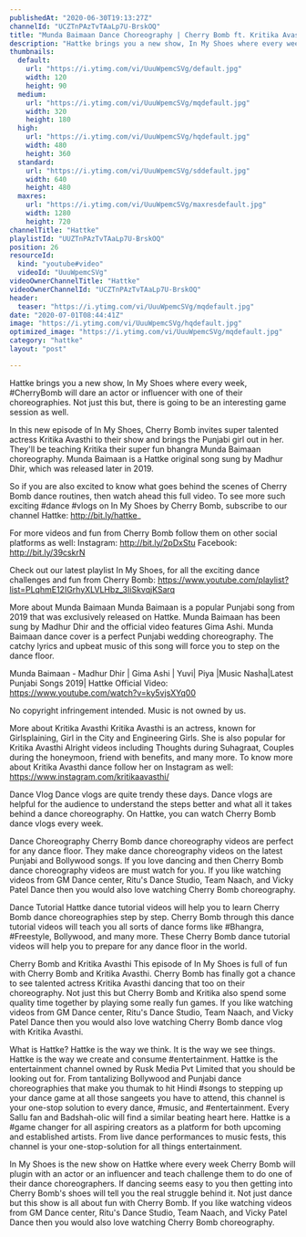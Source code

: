 ```yaml
---
publishedAt: "2020-06-30T19:13:27Z"
channelId: "UCZTnPAzTvTAaLp7U-BrskOQ"
title: "Munda Baimaan Dance Choreography | Cherry Bomb ft. Kritika Avasthi | In My Shoes Ep#02 | Hattke​"
description: "Hattke brings you a new show, In My Shoes where every week, #CherryBomb will dare an actor or influencer with one of their choreographies. Not just this but, there is going to be an interesting game session as well.\n\nIn this new episode of In My Shoes, Cherry Bomb invites super talented actress Kritika Avasthi to their show and brings the Punjabi girl out in her. They'll be teaching Kritika their super fun bhangra Munda Baimaan choreography. Munda Baimaan is a Hattke original song sung by Madhur Dhir, which was released later in 2019. \n\nSo if you are also excited to know what goes behind the scenes of Cherry Bomb dance routines, then watch ahead this full video. To see more such exciting #dance #vlogs on In My Shoes by Cherry Bomb, subscribe to our channel Hattke: http://bit.ly/hattke_\n\nFor more videos and fun from Cherry Bomb follow them on other social platforms as well:\nInstagram: http://bit.ly/2pDxStu\nFacebook: http://bit.ly/39cskrN\n\nCheck out our latest playlist In My Shoes, for all the exciting dance challenges and fun from Cherry Bomb: https://www.youtube.com/playlist?list=PLqhmE12IGrhyXLVLHbz_3IiSkvqjKSarq\n\nMore about Munda Baimaan\nMunda Baimaan is a popular Punjabi song from 2019 that was exclusively released on Hattke. Munda Baimaan has been sung by Madhur Dhir and the official video features Gima Ashi. Munda Baimaan dance cover is a perfect Punjabi wedding choreography. The catchy lyrics and upbeat music of this song will force you to step on the dance floor.\n\nMunda Baimaan - Madhur Dhir | Gima Ashi | Yuvi| Piya |Music Nasha|Latest Punjabi Songs 2019| Hattke\nOfficial Video: https://www.youtube.com/watch?v=ky5vjsXYq00\n\nNo copyright infringement intended. Music is not owned by us. \n\nMore about Kritika Avasthi\nKritika Avasthi is an actress, known for Girlsplaining, Girl in the City and Engineering Girls. She is also popular for Kritika Avasthi Alright videos including Thoughts during Suhagraat, Couples during the honeymoon, friend with benefits, and many more. To know more about Kritika Avasthi dance follow her on Instagram as well: https://www.instagram.com/kritikaavasthi/\n\nDance Vlog\nDance vlogs are quite trendy these days. Dance vlogs are helpful for the audience to understand the steps better and what all it takes behind a dance choreography. On Hattke, you can watch Cherry Bomb dance vlogs every week. \n\nDance Choreography\nCherry Bomb dance choreography videos are perfect for any dance floor. They make dance choreography videos on the latest Punjabi and Bollywood songs. If you love dancing and then Cherry Bomb dance choreography videos are must watch for you.  If you like watching videos from GM Dance center, Ritu's Dance Studio, Team Naach, and Vicky Patel Dance then you would also love watching Cherry Bomb choreography.\n\nDance Tutorial \nHattke dance tutorial videos will help you to learn Cherry Bomb dance choreographies step by step. Cherry Bomb through this dance tutorial videos will teach you all sorts of dance forms like #Bhangra, #Freestyle, Bollywood, and many more. These Cherry Bomb dance tutorial videos will help you to prepare for any dance floor in the world. \n\nCherry Bomb and Kritika Avasthi\nThis episode of In My Shoes is full of fun with Cherry Bomb and Kritika Avasthi. Cherry Bomb has finally got a chance to see talented actress Kritika Avasthi dancing that too on their choreography. Not just this but Cherry Bomb and Kritika also spend some quality time together by playing some really fun games. If you like watching videos from GM Dance center, Ritu's Dance Studio, Team Naach, and Vicky Patel Dance then you would also love watching Cherry Bomb dance vlog with Kritika Avasthi.\n\nWhat is Hattke? Hattke is the way we think. It is the way we see things. Hattke is the way we create and consume #entertainment. Hattke is the entertainment channel owned by Rusk Media Pvt Limited that you should be looking out for. From tantalizing Bollywood and Punjabi dance choreographies that make you thumak to hit Hindi #songs to stepping up your dance game at all those sangeets you have to attend, this channel is your one-stop solution to every dance, #music, and #entertainment. Every Sallu fan and Badshah-olic will find a similar beating heart here. Hattke is a #game changer for all aspiring creators as a platform for both upcoming and established artists. From live dance performances to music fests, this channel is your one-stop-solution for all things entertainment.\n\nIn My Shoes is the new show on Hattke where every week Cherry Bomb will plugin with an actor or an influencer and teach challenge them to do one of their dance choreographers. If dancing seems easy to you then getting into Cherry Bomb's shoes will tell you the real struggle behind it. Not just dance but this show is all about fun with Cherry Bomb. If you like watching videos from GM Dance center, Ritu's Dance Studio, Team Naach, and Vicky Patel Dance then you would also love watching Cherry Bomb choreography."
thumbnails:
  default:
    url: "https://i.ytimg.com/vi/UuuWpemcSVg/default.jpg"
    width: 120
    height: 90
  medium:
    url: "https://i.ytimg.com/vi/UuuWpemcSVg/mqdefault.jpg"
    width: 320
    height: 180
  high:
    url: "https://i.ytimg.com/vi/UuuWpemcSVg/hqdefault.jpg"
    width: 480
    height: 360
  standard:
    url: "https://i.ytimg.com/vi/UuuWpemcSVg/sddefault.jpg"
    width: 640
    height: 480
  maxres:
    url: "https://i.ytimg.com/vi/UuuWpemcSVg/maxresdefault.jpg"
    width: 1280
    height: 720
channelTitle: "Hattke"
playlistId: "UUZTnPAzTvTAaLp7U-BrskOQ"
position: 26
resourceId:
  kind: "youtube#video"
  videoId: "UuuWpemcSVg"
videoOwnerChannelTitle: "Hattke"
videoOwnerChannelId: "UCZTnPAzTvTAaLp7U-BrskOQ"
header:
  teaser: "https://i.ytimg.com/vi/UuuWpemcSVg/mqdefault.jpg"
date: "2020-07-01T08:44:41Z"
image: "https://i.ytimg.com/vi/UuuWpemcSVg/hqdefault.jpg"
optimized_image: "https://i.ytimg.com/vi/UuuWpemcSVg/mqdefault.jpg"
category: "hattke"
layout: "post"

---
```

Hattke brings you a new show, In My Shoes where every week, #CherryBomb will dare an actor or influencer with one of their choreographies. Not just this but, there is going to be an interesting game session as well.

In this new episode of In My Shoes, Cherry Bomb invites super talented actress Kritika Avasthi to their show and brings the Punjabi girl out in her. They'll be teaching Kritika their super fun bhangra Munda Baimaan choreography. Munda Baimaan is a Hattke original song sung by Madhur Dhir, which was released later in 2019. 

So if you are also excited to know what goes behind the scenes of Cherry Bomb dance routines, then watch ahead this full video. To see more such exciting #dance #vlogs on In My Shoes by Cherry Bomb, subscribe to our channel Hattke: http://bit.ly/hattke_

For more videos and fun from Cherry Bomb follow them on other social platforms as well:
Instagram: http://bit.ly/2pDxStu
Facebook: http://bit.ly/39cskrN

Check out our latest playlist In My Shoes, for all the exciting dance challenges and fun from Cherry Bomb: https://www.youtube.com/playlist?list=PLqhmE12IGrhyXLVLHbz_3IiSkvqjKSarq

More about Munda Baimaan
Munda Baimaan is a popular Punjabi song from 2019 that was exclusively released on Hattke. Munda Baimaan has been sung by Madhur Dhir and the official video features Gima Ashi. Munda Baimaan dance cover is a perfect Punjabi wedding choreography. The catchy lyrics and upbeat music of this song will force you to step on the dance floor.

Munda Baimaan - Madhur Dhir | Gima Ashi | Yuvi| Piya |Music Nasha|Latest Punjabi Songs 2019| Hattke
Official Video: https://www.youtube.com/watch?v=ky5vjsXYq00

No copyright infringement intended. Music is not owned by us. 

More about Kritika Avasthi
Kritika Avasthi is an actress, known for Girlsplaining, Girl in the City and Engineering Girls. She is also popular for Kritika Avasthi Alright videos including Thoughts during Suhagraat, Couples during the honeymoon, friend with benefits, and many more. To know more about Kritika Avasthi dance follow her on Instagram as well: https://www.instagram.com/kritikaavasthi/

Dance Vlog
Dance vlogs are quite trendy these days. Dance vlogs are helpful for the audience to understand the steps better and what all it takes behind a dance choreography. On Hattke, you can watch Cherry Bomb dance vlogs every week. 

Dance Choreography
Cherry Bomb dance choreography videos are perfect for any dance floor. They make dance choreography videos on the latest Punjabi and Bollywood songs. If you love dancing and then Cherry Bomb dance choreography videos are must watch for you.  If you like watching videos from GM Dance center, Ritu's Dance Studio, Team Naach, and Vicky Patel Dance then you would also love watching Cherry Bomb choreography.

Dance Tutorial 
Hattke dance tutorial videos will help you to learn Cherry Bomb dance choreographies step by step. Cherry Bomb through this dance tutorial videos will teach you all sorts of dance forms like #Bhangra, #Freestyle, Bollywood, and many more. These Cherry Bomb dance tutorial videos will help you to prepare for any dance floor in the world. 

Cherry Bomb and Kritika Avasthi
This episode of In My Shoes is full of fun with Cherry Bomb and Kritika Avasthi. Cherry Bomb has finally got a chance to see talented actress Kritika Avasthi dancing that too on their choreography. Not just this but Cherry Bomb and Kritika also spend some quality time together by playing some really fun games. If you like watching videos from GM Dance center, Ritu's Dance Studio, Team Naach, and Vicky Patel Dance then you would also love watching Cherry Bomb dance vlog with Kritika Avasthi.

What is Hattke? Hattke is the way we think. It is the way we see things. Hattke is the way we create and consume #entertainment. Hattke is the entertainment channel owned by Rusk Media Pvt Limited that you should be looking out for. From tantalizing Bollywood and Punjabi dance choreographies that make you thumak to hit Hindi #songs to stepping up your dance game at all those sangeets you have to attend, this channel is your one-stop solution to every dance, #music, and #entertainment. Every Sallu fan and Badshah-olic will find a similar beating heart here. Hattke is a #game changer for all aspiring creators as a platform for both upcoming and established artists. From live dance performances to music fests, this channel is your one-stop-solution for all things entertainment.

In My Shoes is the new show on Hattke where every week Cherry Bomb will plugin with an actor or an influencer and teach challenge them to do one of their dance choreographers. If dancing seems easy to you then getting into Cherry Bomb's shoes will tell you the real struggle behind it. Not just dance but this show is all about fun with Cherry Bomb. If you like watching videos from GM Dance center, Ritu's Dance Studio, Team Naach, and Vicky Patel Dance then you would also love watching Cherry Bomb choreography.